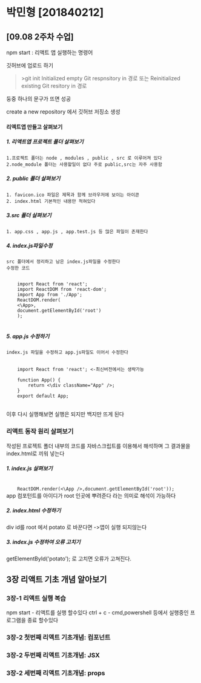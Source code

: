 # 박민형 [201840212]

## [09.08 2주차 수업]

npm start : 리액트 앱 실행하는 명령어

깃허브에 업로드 하기
 > \>git init
 Initialized empty Git respnsitory in 경로
또는
Reinitialized existing Git resitory in 경로

둥중 하나의 문구가 뜨면 성공

create a new repository 에서 깃허브 저징소 생성


#### 리액트앱 만들고 살펴보기


##### 1. 리액트앱 프로젝트 폴더 살펴보기
    1.프로젝트 폴더는 node , modules , public , src 로 이루어져 있다
    2.node_module 폴더는 사용할일이 없다 주로 public,src는 자주 사용함

##### 2. public 폴더 살펴보기
    1. favicon.ico 파일은 제목과 함께 브라우저에 보이는 아이콘
    2. index.html 기본적인 내용만 적혀있다

##### 3.src 폴더 살펴보기
    1. app.css , app.js , app.test.js 등 많은 파일이 존재한다



##### 4. index.js파일수정
    src 폴더에서 정리하고 남은 index.js파일을 수정한다
    수정한 코드


<pre>
<code>
    import React from 'react';
    import ReactDOM from 'react-dom';
    import App from './App';
    ReactDOM.render(
    <\App>,
    document.getElementById('root')
    );
</code>
</pre>


##### 5. app.js 수정하기
    index.js 파일을 수정하고 app.js파일도 이어서 수정한다
    
<pre>
<code>
    import React from 'react'; <-최신버전에서는 생략가능

    function App() {
        return <\div className="App" />;
    }
    export default App;
</code>
</pre>
이후 다시 실행해보면 실행은 되지만 백지만 뜨게 된다


### 리액트 동작 원리 살펴보기

작성된 프로젝트 폴더 내부의 코드를 자바스크립트를 이용해서 해석하며 그 결과물을 index.html로 끼워 넣는다

##### 1. index.js 살펴보기

<code>
    ReactDOM.render(<\App />,document.getElementById('root'));
</code>
app 컴포턴트를 아이디가 root 인곳에 뿌려준다 라는 의미로 해석이 가능하다

##### 2. index.html 수정하기
div id를 root 에서 potato 로 바꾼다면
->앱이 실행 되지않는다

##### 3. index.js 수정하여 오류 고치기
getElementById('potato'); 로 고치면 오류가 고쳐진다.

## 3장 리액트 기초 개념 알아보기

### 3장-1 리액트 실행 복습
npm start - 리액트를 실행 할수있다
ctrl + c - cmd,powershell 등에서 실행중인 프로그램을 종료 할수있다



### 3장-2 첫번째 리액트 기초개념: 컴포넌트

### 3장-2 두번째 리액트 기초개념: JSX

### 3장-2 세번째 리액트 기초개념: props